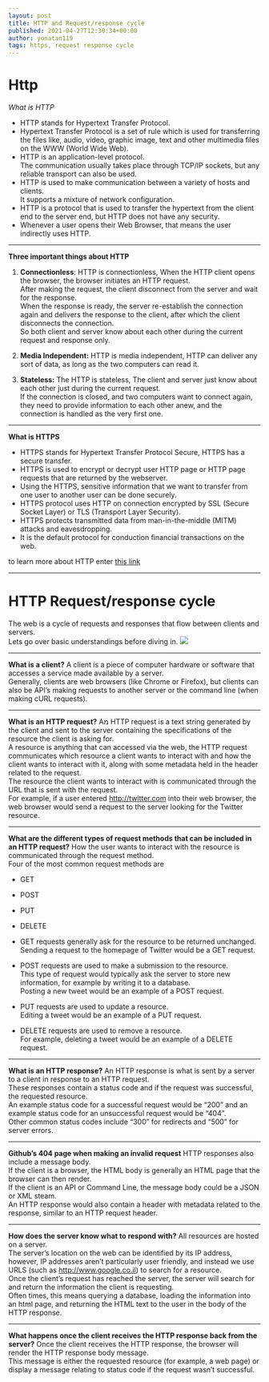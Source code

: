 ```yaml
---
layout: post
title: HTTP and Request/response cycle
published: 2021-04-27T12:30:34+00:00
author: yonatan119
tags: https, request response cycle
---
```

# **Http**
*What is HTTP*
- HTTP stands for Hypertext Transfer Protocol.
- Hypertext Transfer Protocol is a set of rule which is used for transferring the files like, audio, video, graphic image, text and other multimedia files on the WWW (World Wide Web).
- HTTP is an application-level protocol.   
The communication usually takes place through TCP/IP sockets, but any reliable transport can also be used.
- HTTP is used to make communication between a variety of hosts and clients.   
It supports a mixture of network configuration.
- HTTP is a protocol that is used to transfer the hypertext from the client end to the server end, but HTTP does not have any security.
- Whenever a user opens their Web Browser, that means the user indirectly uses HTTP.
___
**Three important things about HTTP**

1. **Connectionless**: HTTP is connectionless, When the HTTP client opens the browser, the browser initiates an HTTP request.   
After making the request, the client disconnect from the server and wait for the response.   
When the response is ready, the server re-establish the connection again and delivers the response to the client, after which the client disconnects the connection.   
So both client and server know about each other during the current request and response only.

2. **Media Independent:** HTTP is media independent, HTTP can deliver any sort of data, as long as the two computers can read it.

3. **Stateless:** The HTTP is stateless, The client and server just know about each other just during the current request.   
If the connection is closed, and two computers want to connect again, they need to provide information to each other anew, and the connection is handled as the very first one.
___
**What is HTTPS**
- HTTPS stands for Hypertext Transfer Protocol Secure, HTTPS has a secure transfer.
- HTTPS is used to encrypt or decrypt user HTTP page or HTTP page requests that are returned by the webserver.
- Using the HTTPS, sensitive information that we want to transfer from one user to another user can be done securely.
- HTTPS protocol uses HTTP on connection encrypted by SSL (Secure Socket Layer) or TLS (Transport Layer Security).
- HTTPS protects transmitted data from man-in-the-middle (MITM) attacks and eavesdropping.
- It is the default protocol for conduction financial transactions on the web.

to learn more about HTTP enter [this link](https://www.javatpoint.com/http-tutorial)
___
# **HTTP Request/response cycle**
The web is a cycle of requests and responses that flow between clients and servers.   
Lets go over basic understandings before diving in.
![](https://content.codecademy.com/projects/3/request-response-cycle-static.svg)
___
**What is a client?**
A client is a piece of computer hardware or software that accesses a service made available by a server.   
Generally, clients are web browsers (like Chrome or Firefox), but clients can also be API’s making requests to another server or the command line (when making cURL requests).
___
**What is an HTTP request?**
Aמ HTTP request is a text string generated by the client and sent to the server containing the specifications of the resource the client is asking for.   
A resource is anything that can accessed via the web, the HTTP request communicates which resource a client wants to interact with and how the client wants to interact with it, along with some metadata held in the header related to the request.   
The resource the client wants to interact with is communicated through the URL that is sent with the request.   
For example, if a user entered http://twitter.com into their web browser, the web browser would send a request to the server looking for the Twitter resource.   
___
**What are the different types of request methods that can be included in an HTTP request?**
How the user wants to interact with the resource is communicated through the request method.   
Four of the most common request methods are 
- GET
- POST
- PUT
- DELETE

- GET requests generally ask for the resource to be returned unchanged.   
Sending a request to the homepage of Twitter would be a GET request.

- POST requests are used to make a submission to the resource.   
This type of request would typically ask the server to store new information, for example by writing it to a database.   
Posting a new tweet would be an example of a POST request.

- PUT requests are used to update a resource.   
Editing a tweet would be an example of a PUT request.

- DELETE requests are used to remove a resource.    
For example, deleting a tweet would be an example of a DELETE request.
___
**What is an HTTP response?**
An HTTP response is what is sent by a server to a client in response to an HTTP request.   
These responses contain a status code and if the request was successful, the requested resource.   
An example status code for a successful request would be “200” and an example status code for an unsuccessful request would be “404”.   
Other common status codes include “300” for redirects and “500” for server errors.
___
**Github’s 404 page when making an invalid request**
HTTP responses also include a message body.   
If the client is a browser, the HTML body is generally an HTML page that the browser can then render.   
If the client is an API or Command Line, the message body could be a JSON or XML steam.   
An HTTP response would also contain a header with metadata related to the response, similar to an HTTP request header.
___
**How does the server know what to respond with?**
All resources are hosted on a server.   
The server’s location on the web can be identified by its IP address, however, IP addresses aren’t particularly user friendly, and instead we use URLS (such as http://www.google.co.il) to search for a resource.   
Once the client’s request has reached the server, the server will search for and return the information the client is requesting.   
Often times, this means querying a database, loading the information into an html page, and returning the HTML text to the user in the body of the HTTP response.   
___
**What happens once the client receives the HTTP response back from the server?**
Once the client receives the HTTP response, the browser will render the HTTP response body message.   
This message is either the requested resource (for example, a web page) or display a message relating to status code if the request wasn’t successful.